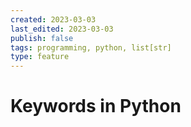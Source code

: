 ```yaml
---
created: 2023-03-03
last_edited: 2023-03-03
publish: false
tags: programming, python, list[str]
type: feature
---
```

# Keywords in Python
